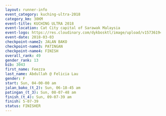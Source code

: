 ```yaml
---
layout: runner-info 
event_category: kuching-ultra-2018 
category_km: 30KM 
event-title: KUCHING ULTRA 2018 
event-location: Cat City capital of Sarawak Malaysia 
event-logo: https://res.cloudinary.com/dykbosktl/image/upload/v1573619473/Logo/kuching-ultra-2018-logo_tlpvm5.png 
event-date: 2018-03-03 
checkpoint-name2: JALAN BAKO 
checkpoint-name3: PATINGAN 
checkpoint-name4: FINISH 
overall_rank: 49
gender_rank: 13
bib: 3043
first_name: Feezza
last_name: Abdullah @ Felicia Lau
gender: F
start: Sun, 04-00-00 am
jalan_bako_(t_2): Sun, 06-18-45 am
patingan_(t_3): Sun, 08-07-48 am
finish_(t_4): Sun, 09-07-39 am
finish: 5-07-39
status: FINISHER
---
```

